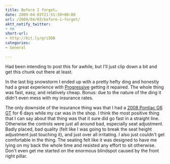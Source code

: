 ```yaml
---
title: Before I forget…
date: 2009-04-03T21:51:50+00:00
url: /2009/04/03/before-i-forget/
aktt_notify_twitter:
- no
short-url:
- http://bit.ly/gri5DB
categories:
- General

---
```

<div class='microid-mailto+http:sha1:13fce4e447176ad10760847bc39e268d78f6d758'>

Had been intending to post this for awhile, but I'll just clip down a bit and get this chunk out there at least.

In the last big snowstorm I ended up with a pretty hefty ding and honestly had a great experience with <a href="http://www.progressive.com/">Progressive</a> getting it repaired. The whole thing was fast, easy, and relatively cheap. Bonus: due to the nature of the ding it didn't even mess with my insurance rates.

The only downside of the insurance thing was that I had a <a href="http://www.edmunds.com/pontiac/g6/2008/review.html">2008 Pontiac G6 GT</a> for 6 days while my car was in the shop. I think the most positive thing that I can say about that thing was that it sure did go fast in a straight line. Otherwise the controls were just all around bad, especially seat adjustment. Badly placed, bad quality (felt like I was going to break the seat height adjustment just touching it), and just over all irritating. I also just couldn't get comfortable in the thing. The seating felt like it was designed to have me lying on my back the whole time and resisted any effort to sit otherwise. Don't even get me started on the enormous blindspot caused by the front right pillar.

